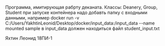 Программа, имитирующая рабрту деканата.
Классы: Deanery, Group, Student
при запуске контейнера надо добавть папку с входными данными, например docker run -v C:/Users/YakhtinLeonid/Desktop/docker/input_data:/input_data --name mounted sample 
в input_data должен находиться файл student_input.txt

Яхтин Леонид 18ПИ-1